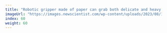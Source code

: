 ```yaml
---
title: "Robotic gripper made of paper can grab both delicate and heavy things"
imageUrl: "https://images.newscientist.com/wp-content/uploads/2023/08/14175301/SEI_167151438.jpg?width=600"
index: 60
weight: 60
---
```

